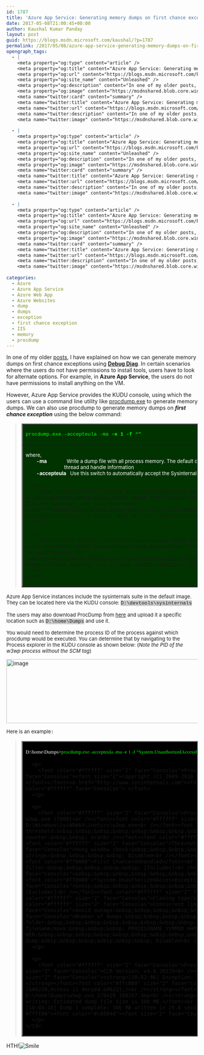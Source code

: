 ```yaml
---
id: 1787
title: 'Azure App Service: Generating memory dumps on first chance exception using Procdump'
date: 2017-05-08T21:00:45+00:00
author: Kaushal Kumar Panday
layout: post
guid: https://blogs.msdn.microsoft.com/kaushal/?p=1787
permalink: /2017/05/08/azure-app-service-generating-memory-dumps-on-first-chance-exception-using-procdump/
opengraph_tags:
  - |
    <meta property="og:type" content="article" />
    <meta property="og:title" content="Azure App Service: Generating memory dumps on first chance exception using Procdump" />
    <meta property="og:url" content="https://blogs.msdn.microsoft.com/kaushal/2017/05/08/azure-app-service-generating-memory-dumps-on-first-chance-exception-using-procdump/" />
    <meta property="og:site_name" content="Unleashed" />
    <meta property="og:description" content="In one of my older posts, I have explained on how we can generate memory dumps on first chance exceptions using Debug Diag. In certain scenarios where the users do not have permissions to install tools, users have to look for alternate options. For example, in Azure App Service, the users do not have permissions..." />
    <meta property="og:image" content="https://msdnshared.blob.core.windows.net/media/2017/05/image_thumb121.png" />
    <meta name="twitter:card" content="summary" />
    <meta name="twitter:title" content="Azure App Service: Generating memory dumps on first chance exception using Procdump" />
    <meta name="twitter:url" content="https://blogs.msdn.microsoft.com/kaushal/2017/05/08/azure-app-service-generating-memory-dumps-on-first-chance-exception-using-procdump/" />
    <meta name="twitter:description" content="In one of my older posts, I have explained on how we can generate memory dumps on first chance exceptions using Debug Diag. In certain scenarios where the users do not have permissions to install tools, users have to look for alternate options. For example, in Azure App Service, the users do not have permissions..." />
    <meta name="twitter:image" content="https://msdnshared.blob.core.windows.net/media/2017/05/image_thumb121.png" />
    
  - |
    <meta property="og:type" content="article" />
    <meta property="og:title" content="Azure App Service: Generating memory dumps on first chance exception using Procdump" />
    <meta property="og:url" content="https://blogs.msdn.microsoft.com/kaushal/2017/05/08/azure-app-service-generating-memory-dumps-on-first-chance-exception-using-procdump/" />
    <meta property="og:site_name" content="Unleashed" />
    <meta property="og:description" content="In one of my older posts, I have explained on how we can generate memory dumps on first chance exceptions using Debug Diag. In certain scenarios where the users do not have permissions to install tools, users have to look for alternate options. For example, in Azure App Service, the users do not have permissions..." />
    <meta property="og:image" content="https://msdnshared.blob.core.windows.net/media/2017/05/image_thumb121.png" />
    <meta name="twitter:card" content="summary" />
    <meta name="twitter:title" content="Azure App Service: Generating memory dumps on first chance exception using Procdump" />
    <meta name="twitter:url" content="https://blogs.msdn.microsoft.com/kaushal/2017/05/08/azure-app-service-generating-memory-dumps-on-first-chance-exception-using-procdump/" />
    <meta name="twitter:description" content="In one of my older posts, I have explained on how we can generate memory dumps on first chance exceptions using Debug Diag. In certain scenarios where the users do not have permissions to install tools, users have to look for alternate options. For example, in Azure App Service, the users do not have permissions..." />
    <meta name="twitter:image" content="https://msdnshared.blob.core.windows.net/media/2017/05/image_thumb121.png" />
    
  - |
    <meta property="og:type" content="article" />
    <meta property="og:title" content="Azure App Service: Generating memory dumps on first chance exception using Procdump" />
    <meta property="og:url" content="https://blogs.msdn.microsoft.com/kaushal/2017/05/08/azure-app-service-generating-memory-dumps-on-first-chance-exception-using-procdump/" />
    <meta property="og:site_name" content="Unleashed" />
    <meta property="og:description" content="In one of my older posts, I have explained on how we can generate memory dumps on first chance exceptions using Debug Diag. In certain scenarios where the users do not have permissions to install tools, users have to look for alternate options. For example, in Azure App Service, the users do not have permissions..." />
    <meta property="og:image" content="https://msdnshared.blob.core.windows.net/media/2017/05/image_thumb121.png" />
    <meta name="twitter:card" content="summary" />
    <meta name="twitter:title" content="Azure App Service: Generating memory dumps on first chance exception using Procdump" />
    <meta name="twitter:url" content="https://blogs.msdn.microsoft.com/kaushal/2017/05/08/azure-app-service-generating-memory-dumps-on-first-chance-exception-using-procdump/" />
    <meta name="twitter:description" content="In one of my older posts, I have explained on how we can generate memory dumps on first chance exceptions using Debug Diag. In certain scenarios where the users do not have permissions to install tools, users have to look for alternate options. For example, in Azure App Service, the users do not have permissions..." />
    <meta name="twitter:image" content="https://msdnshared.blob.core.windows.net/media/2017/05/image_thumb121.png" />
    
categories:
  - Azure
  - Azure App Service
  - Azure Web App
  - Azure Websites
  - dump
  - dumps
  - exception
  - first chance exception
  - IIS
  - memory
  - procdump
---
```

In one of my older [posts](https://blogs.msdn.microsoft.com/kaushal/2012/05/09/using-debugdiag-to-capture-a-dump-on-first-chance-exception/), I have explained on how we can generate memory dumps on first chance exceptions using **[Debug Diag](https://www.microsoft.com/en-us/download/details.aspx?id=49924)**. In certain scenarios where the users do not have permissions to install tools, users have to look for alternate options. For example, in **Azure App Service**, the users do not have permissions to install anything on the VM. 

However, Azure App Service provides the KUDU console, using which the users can use a command line utility like [procdump.exe](https://technet.microsoft.com/en-in/sysinternals/dd996900.aspx) to generate memory dumps. We can also use procdump to generate memory dumps on _**first chance exception**_ using the below command:

> <table cellspacing="0" cellpadding="2" width="613" border="2">
>   <tr>
>     <td bgcolor="#003300" valign="top" width="609">
>       <p align="left">
>         <font style="background-color: #cccccc" size="2" face="Courier New"></font><font color="#00ff00" size="2" face="Courier New">procdump.exe -accepteula -ma <strong>-e 1 -f</strong> &#8220;<Exception Name>&#8221; <Process ID></font>
>       </p>
>     </td>
>   </tr>
>   
>   <tr>
>     <td bgcolor="#003300" valign="top" width="609">
>       <p>
>         <font color="#ffffff" size="2">where,<br />&nbsp;&nbsp;&nbsp;&nbsp;&nbsp;&nbsp;&nbsp; <strong>-ma</strong>&nbsp;&nbsp;&nbsp;&nbsp;&nbsp;&nbsp;&nbsp;&nbsp;&nbsp;&nbsp;&nbsp;&nbsp;&nbsp;&nbsp; Write a dump file with all process memory. The default dump format only includes<br />&nbsp;&nbsp;&nbsp;&nbsp;&nbsp;&nbsp;&nbsp;&nbsp;&nbsp;&nbsp;&nbsp;&nbsp;&nbsp;&nbsp;&nbsp;&nbsp;&nbsp;&nbsp;&nbsp;&nbsp;&nbsp;&nbsp;&nbsp;&nbsp;&nbsp;&nbsp;&nbsp;&nbsp; thread and handle information<br />&nbsp;&nbsp;&nbsp;&nbsp;&nbsp;&nbsp;&nbsp; <strong>-accepteula</strong>&nbsp;&nbsp; Use this switch to automatically accept the Sysinternals license agreement.</font>
>       </p>
>       
>       <p>
>         <font color="#ffffff"><font size="2">&nbsp;&nbsp;&nbsp;&nbsp;&nbsp;&nbsp;&nbsp; <strong>-e</strong>&nbsp;&nbsp;&nbsp;&nbsp;&nbsp;&nbsp;&nbsp;&nbsp;&nbsp;&nbsp;&nbsp;&nbsp;&nbsp;&nbsp;&nbsp;&nbsp;&nbsp; Write a dump when the process encounters an unhandled exception. Include the&nbsp; <br /></font><font size="2">&nbsp;&nbsp;&nbsp;&nbsp;&nbsp;&nbsp;&nbsp;&nbsp;&nbsp;&nbsp;&nbsp;&nbsp;&nbsp;&nbsp;&nbsp;&nbsp;&nbsp;&nbsp;&nbsp;&nbsp;&nbsp;&nbsp;&nbsp;&nbsp;&nbsp;&nbsp;&nbsp;&nbsp; <strong>1</strong> to create dump on first chance exceptions.</font></font>
>       </p>
>       
>       <p>
>         <font color="#ffffff" size="2">&nbsp;&nbsp;&nbsp;&nbsp;&nbsp;&nbsp; <strong>-f</strong>&nbsp;&nbsp;&nbsp;&nbsp;&nbsp;&nbsp;&nbsp;&nbsp;&nbsp;&nbsp;&nbsp;&nbsp;&nbsp;&nbsp;&nbsp;&nbsp;&nbsp; Filter the first chance exceptions. Wildcards (*) are supported. To just display <br />&nbsp;&nbsp;&nbsp;&nbsp;&nbsp;&nbsp;&nbsp;&nbsp;&nbsp;&nbsp;&nbsp;&nbsp;&nbsp;&nbsp;&nbsp;&nbsp;&nbsp;&nbsp;&nbsp;&nbsp;&nbsp;&nbsp;&nbsp;&nbsp;&nbsp;&nbsp;&nbsp;&nbsp; the names without dumping, use a blank (&#8220;&#8221;) filter</font>
>       </p>
>     </td>
>   </tr>
> </table>

<font size="2">Azure App Service instances include the sysinternals suite in the default image. They can be located here via the KUDU console: <font style="background-color: #cccccc" face="Courier New">D:\devtools\sysinternals</font></font> 

<font size="2">The users may also download ProcDump from </font>[<font size="2">here</font>](https://live.sysinternals.com/procdump.exe) <font size="2">and upload it a specific location such as <font style="background-color: #cccccc" face="Courier New">D:\home\Dumps</font> and use it. </font> 

<font size="2">You would need to determine the process ID of the process against which procdump would be executed. You can determine that by navigating to the Process explorer in the KUDU console as shown below: (<em>Note the PID of the w3wp process without the SCM tag</em>)</font> 

[<img title="image" style="border-left-width: 0px;border-right-width: 0px;border-bottom-width: 0px;padding-top: 0px;padding-left: 0px;padding-right: 0px;border-top-width: 0px" border="0" alt="image" src="https://msdnshared.blob.core.windows.net/media/2017/05/image_thumb121.png" width="833" height="168" />](https://msdnshared.blob.core.windows.net/media/2017/05/image120.png) 

<font size="2">Here is an example<font face="Courier New">:</font></font> 

> <table cellspacing="0" cellpadding="2" width="700" bgcolor="#000000" border="2">
>   <tr>
>     <td bgcolor="#000000" valign="top" width="696">
>       <p>
>         <font color="#ffffff"><font face="Consolas"><font size="2">D:\home\Dumps><font color="#00ff00">procdump.exe -accepteula -ma -e 1 -f &#8220;System.UnauthorizedAccessException&#8221; 7808</font></font> </font></font>
>       </p>
>       
>       <p>
>         <font color="#ffffff" size="2" face="Consolas">ProcDump v8.2 &#8211; Sysinternals process dump utility<br /></font><font color="#ffffff"><font face="Consolas"><font size="2">Copyright (C) 2009-2016 Mark Russinovich and Andrew Richards<br /></font><font size="2">Sysinternals &#8211; </font></font></font><a href="http://www.sysinternals.com"><font color="#ffffff" size="2" face="Consolas">www.sysinternals.com</font></a><font color="#ffffff" face="Consolas"> </font>
>       </p>
>       
>       <p>
>         <font color="#ffffff" size="2" face="Consolas">Process:&nbsp;&nbsp;&nbsp;&nbsp;&nbsp;&nbsp;&nbsp;&nbsp;&nbsp;&nbsp;&nbsp;&nbsp;&nbsp;&nbsp; w3wp.exe (7808)<br /></font><font color="#ffffff" size="2" face="Consolas">Process image:&nbsp;&nbsp;&nbsp;&nbsp;&nbsp;&nbsp;&nbsp;&nbsp; D:\Windows\SysWOW64\inetsrv\w3wp.exe<br /></font><font color="#ffffff" size="2" face="Consolas">CPU threshold:&nbsp;&nbsp;&nbsp;&nbsp;&nbsp;&nbsp;&nbsp;&nbsp; n/a<br /></font><font color="#ffffff" size="2" face="Consolas">Performance counter:&nbsp;&nbsp; n/a<br /></font><font color="#ffffff" size="2" face="Consolas">Commit threshold:&nbsp;&nbsp;&nbsp;&nbsp;&nbsp; n/a<br /></font><font color="#ffffff" size="2" face="Consolas">Threshold seconds:&nbsp;&nbsp;&nbsp;&nbsp; n/a<br /></font><font color="#ffffff" size="2" face="Consolas">Hung window check:&nbsp;&nbsp;&nbsp;&nbsp; Disabled<br /></font><font color="#ffffff" size="2" face="Consolas">Log debug strings:&nbsp;&nbsp;&nbsp;&nbsp; Disabled<br /></font><font color="#ffffff" size="2" face="Consolas">Exception monitor:&nbsp;&nbsp;&nbsp;&nbsp; <font color="#ff0000">First Chance+Unhandled</font><br /></font><font color="#ffffff" size="2" face="Consolas">Exception filter:&nbsp;&nbsp;&nbsp;&nbsp;&nbsp; [Includes]<br /></font><font color="#ffffff" size="2" face="Consolas">&nbsp;&nbsp;&nbsp;&nbsp;&nbsp;&nbsp;&nbsp;&nbsp;&nbsp;&nbsp;&nbsp;&nbsp;&nbsp;&nbsp;&nbsp;&nbsp;&nbsp;&nbsp;&nbsp;&nbsp;&nbsp;&nbsp; <font color="#ff0000">*System.UnauthorizedAccessException*</font><br /></font><font color="#ffffff" size="2" face="Consolas">&nbsp;&nbsp;&nbsp;&nbsp;&nbsp;&nbsp;&nbsp;&nbsp;&nbsp;&nbsp;&nbsp;&nbsp;&nbsp;&nbsp;&nbsp;&nbsp;&nbsp;&nbsp;&nbsp;&nbsp;&nbsp;&nbsp; [Excludes]<br /></font><font color="#ffffff" size="2" face="Consolas">Terminate monitor:&nbsp;&nbsp;&nbsp;&nbsp; Disabled<br /></font><font color="#ffffff" size="2" face="Consolas">Cloning type:&nbsp;&nbsp;&nbsp;&nbsp;&nbsp;&nbsp;&nbsp;&nbsp;&nbsp; Disabled<br /></font><font color="#ffffff" size="2" face="Consolas">Concurrent limit:&nbsp;&nbsp;&nbsp;&nbsp;&nbsp; n/a<br /></font><font color="#ffffff" size="2" face="Consolas">Avoid outage:&nbsp;&nbsp;&nbsp;&nbsp;&nbsp;&nbsp;&nbsp;&nbsp;&nbsp; n/a<br /></font><font color="#ffffff" size="2" face="Consolas">Number of dumps:&nbsp;&nbsp;&nbsp;&nbsp;&nbsp;&nbsp; 1<br /></font><font color="#ffffff" size="2" face="Consolas">Dump folder:&nbsp;&nbsp;&nbsp;&nbsp;&nbsp;&nbsp;&nbsp;&nbsp;&nbsp;&nbsp; D:\home\Dumps\<br /></font><font color="#ffffff" size="2" face="Consolas">Dump filename/mask:&nbsp;&nbsp;&nbsp; PROCESSNAME_YYMMDD_HHMMSS<br /></font><font color="#ffffff" size="2" face="Consolas">Queue to WER:&nbsp;&nbsp;&nbsp;&nbsp;&nbsp;&nbsp;&nbsp;&nbsp;&nbsp; Disabled<br /></font><font color="#ffffff" size="2" face="Consolas">Kill after dump:&nbsp;&nbsp;&nbsp;&nbsp;&nbsp;&nbsp; Disabled<br /></font><font size="2"></font>
>       </p>
>       
>       <p>
>         <font color="#ffffff" size="2" face="Consolas">Press Ctrl-C to end monitoring without terminating the process.<br /></font><font color="#ffffff" size="2" face="Consolas">CLR Version: v4.0.30319<br /></font><font style="background-color: #ffff00" color="#c0504d"></font><font color="#ffc000" size="2" face="Consolas"><strong>[10:02:46] Exception: E0434F4D.System.Exception (&#8220;There was a problem processing this request&#8221;)<br /></strong></font><font color="#ffc000" size="2" face="Consolas"><strong>[10:02:47] Exception: E0434F4D.System.UnauthorizedAccessException (&#8220;Access is denied.&#8221;)<br /></strong></font><font color="#ffc000" size="2" face="Consolas"><strong>[10:02:47] Dump 1 initiated: D:\home\Dumps\w3wp.exe_170426_100247.dmp<br /></strong></font><font size="2"><strong><font face="Consolas"><font color="#ffc000">[10:02:52] Dump 1 writing: Estimated dump file size is 306 MB.</font><br /></font></strong></font><strong><font size="2"><font color="#ffc000" face="Consolas">[10:03:16] Dump 1 complete: 306 MB written in 29.8 seconds<br />[10:03:17] Dump count reached</font></font></strong><font style="background-color: #ffff00"><font color="#c0504d"><font size="2" face="Courier New"></font></font></font>
>       </p>
>     </td>
>   </tr>
> </table>

HTH!<img class="wlEmoticon wlEmoticon-smile" style="border-top-style: none;border-left-style: none;border-bottom-style: none;border-right-style: none" alt="Smile" src="https://msdnshared.blob.core.windows.net/media/2017/05/wlEmoticon-smile2.png" />